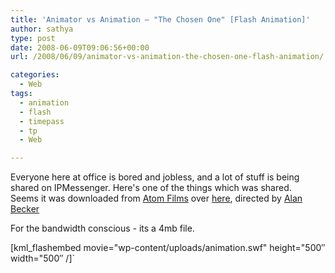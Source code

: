 ```yaml
---
title: 'Animator vs Animation – "The Chosen One" [Flash Animation]'
author: sathya
type: post
date: 2008-06-09T09:06:56+00:00
url: /2008/06/09/animator-vs-animation-the-chosen-one-flash-animation/

categories:
  - Web
tags:
  - animation
  - flash
  - timepass
  - tp
  - Web

---
```


Everyone here at office is bored and jobless, and a lot of stuff is being shared on IPMessenger. Here's one of the things which was shared.  
Seems it was downloaded from [Atom Films][1] over [here][2], directed by [Alan Becker][3]

For the bandwidth conscious - its a 4mb file.  
<!--more-->

  
[kml_flashembed movie="wp-content/uploads/animation.swf" height="500&#8243; width="500&#8243; /]\`

 [1]: https://www.atomfilms.com/
 [2]: https://www.atomfilms.com/film/animator_vs_animation_2.jsp
 [3]: https://www.atomfilms.com/search.jsp?search_text=Alan%20Becker&by_artist=true
